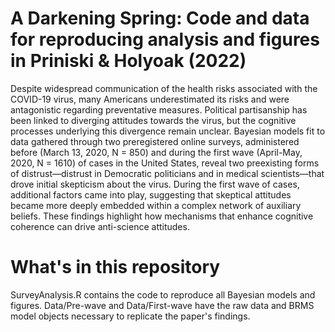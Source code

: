 # A Darkening Spring: Code and data for reproducing analysis and figures in Priniski &amp; Holyoak (2022)

Despite widespread communication of the health risks associated with the COVID-19 virus, many Americans underestimated its risks and were antagonistic regarding preventative measures. Political partisanship has been linked to diverging attitudes towards the virus, but the cognitive processes underlying this divergence remain unclear. Bayesian models fit to data gathered through two preregistered online surveys, administered before (March 13, 2020, N = 850) and during the first wave (April-May, 2020, N = 1610) of cases in the United States, reveal two preexisting forms of distrust––distrust in Democratic politicians and in medical scientists––that drove initial skepticism about the virus. During the first wave of cases, additional factors came into play, suggesting that skeptical attitudes became more deeply embedded within a complex network of auxiliary beliefs. These findings highlight how mechanisms that enhance cognitive coherence can drive anti-science attitudes.

# What's in this repository

SurveyAnalysis.R contains the code to reproduce all Bayesian models and figures. Data/Pre-wave and Data/First-wave have the raw data and BRMS model objects necessary to replicate the paper's findings. 
